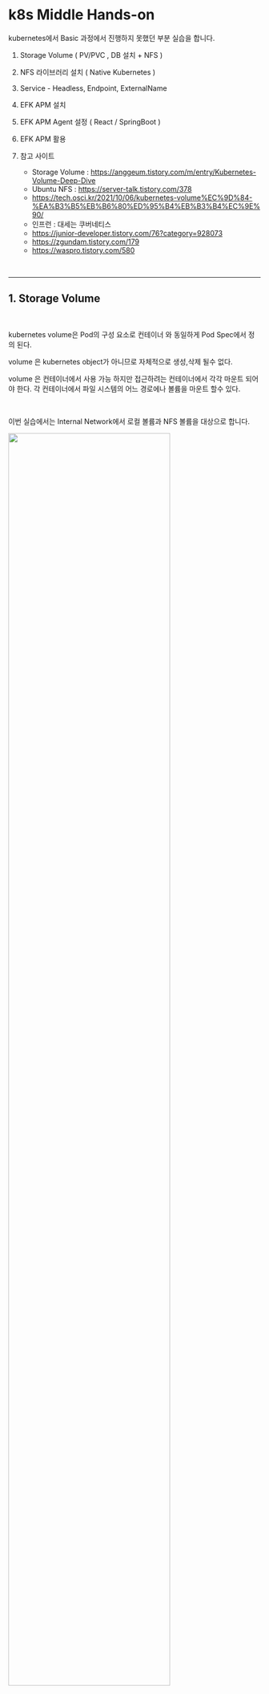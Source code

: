 # k8s Middle Hands-on
 
kubernetes에서 Basic 과정에서 진행하지 못했던 부분 실습을 합니다.

1. Storage Volume  ( PV/PVC , DB 설치 + NFS )

2. NFS 라이브러리 설치 ( Native Kubernetes )

3. Service - Headless, Endpoint, ExternalName

4. EFK APM 설치

5. EFK APM Agent 설정  ( React / SpringBoot )

6. EFK APM 활용

7. 참고 사이트 
    - Storage Volume : https://anggeum.tistory.com/m/entry/Kubernetes-Volume-Deep-Dive
    - Ubuntu NFS : https://server-talk.tistory.com/378
    - https://tech.osci.kr/2021/10/06/kubernetes-volume%EC%9D%84-%EA%B3%B5%EB%B6%80%ED%95%B4%EB%B3%B4%EC%9E%90/
    - 인프런 : 대세는 쿠버네티스
    - https://junior-developer.tistory.com/76?category=928073
    - https://zgundam.tistory.com/179
    - https://waspro.tistory.com/580


<br/>

***

##  1. Storage Volume 

<br/>

kubernetes volume은  Pod의 구성 요소로  컨테이너 와 동일하게 Pod Spec에서 정의 된다.    

volume 은  kubernetes object가 아니므로 자체적으로 생성,삭제 될수 없다.  

volume 은 컨테이너에서 사용 가능 하지만 접근하려는 컨테이너에서  각각 마운트 되어야 한다. 각 컨테이너에서  파일 시스템의 어느 경로에나  볼륨을 마운트 할수 있다.  

<br/>

이번 실습에서는 Internal Network에서 로컬 볼륨과 NFS 볼륨을 대상으로 합니다.  

<img src="./assets/k8s_volume1.png" style="width: 80%; height: auto;"/>

<br/>

### 1.1 로컬 볼륨

로컬 볼륨의 형태는 2가지가 있고 휘발성으로 인하여 자주 사용하지는 않는다.  
- emptyDir : Pod 내부의 Container들이 공유하는 임시 볼륨입니다.  
             emptyDir은 Pod가 기동되면서 생성되고 종료되면서 삭제됩니다.


- hostPath : Node ( VM인 경우 VM 서버 ) 에 있는 파일 시스템을  Pod의 디렉토리로   마운트 하는데 사용한다. pod가 다른 Node에 실행되면 사용 불가.  



<br/>

#### 1.1.1 emptyDir 

<br/>

대부분 POD는 1개의 컨테이너가 존재 하지만 여러개의 컨테이너가 있을 수도 있다.  


<img src="./assets/k8s_volume2.png" style="width: 60%; height: auto;"/>  

<br/>

아래 yaml 화일을 내용을 복사하여 emptyDir.yaml 화일을 생성 합니다.

<br/>

```bash
vi emptyDir.yaml
```  

emp-storage-pod 이라는 이름의 POD는 2개의 컨테이너로 구성이 되며
하나는 ubuntu-container, 또 하나는 nginx-container 입니다.  

같은 POD 안의 2개의 container 간에 logs 라는 폴더를 사용하여 데이터를 공유 할 수 있습니다.  

```bash
apiVersion: v1
kind: Pod
metadata:
  name: emp-storage-pod
spec:
  containers:
    - image: ubuntu:18.04
      name: ubuntu-container
      command: ["tail","-f", "/dev/null"]
      volumeMounts:
        - mountPath: /logs
          name: emptydir-volume
    - image: nginx:latest
      name: nginx-container
      volumeMounts:
        - mountPath: /logs
          name: emptydir-volume
  volumes:
    - name: emptydir-volume
      emptyDir: {}
```  

<br/>

storage-test 라는 namespace를 사용하여 pod를 생성합니다.  
( 실습자는 본인의 namespace에서 실행 )  


```bash
root@newedu-k3s:~# kubectl apply -f emptyDir.yaml -n storage-test
pod/emp-storage-pod created
root@newedu-k3s:~# kubectl get po -n storage-test
NAME              READY   STATUS              RESTARTS   AGE
emp-storage-pod   0/2     ContainerCreating   0          8s
root@newedu-k3s:~# kubectl get po -n storage-test
NAME              READY   STATUS    RESTARTS   AGE
emp-storage-pod   2/2     Running   0          18s
```  

READY를 보면 하나의 pod에 READY 가 2/2로 되어 있는 것을 알 수 있습니다.  

컨테이너 이름을 모르면 아래 명령어를 사용하여 컨테이너 이름을 알수 있습니다.  

<br/>

```bash
root@newedu-k3s:~# kubectl describe po emp-storage-pod -n storage-test
Name:         emp-storage-pod
Namespace:    storage-test
Priority:     0
Node:         newedu-k3s/172.27.0.41
Start Time:   Wed, 10 Aug 2022 08:03:16 +0000
Labels:       <none>
Annotations:  <none>
Status:       Running
IP:           10.42.0.169
IPs:
  IP:  10.42.0.169
Containers:
  ubuntu-container:
    Container ID:  containerd://6cdda9739a56356528252f95e10f4976881361beb3e1f711de983c52ce48d9ff
    Image:         ubuntu:18.04
    Image ID:      docker.io/library/ubuntu@sha256:eb1392bbdde63147bc2b4ff1a4053dcfe6d15e4dfd3cce29e9b9f52a4f88bc74
    Port:          <none>
    Host Port:     <none>
    Command:
      tail
      -f
      /dev/null
    State:          Running
      Started:      Wed, 10 Aug 2022 08:03:22 +0000
    Ready:          True
    Restart Count:  0
    Environment:    <none>
    Mounts:
      /logs from emptydir-volume (rw)
      /var/run/secrets/kubernetes.io/serviceaccount from kube-api-access-zlxq5 (ro)
  nginx-container:
    Container ID:   containerd://5f201c5ef11d04f1eaf8f2bf414cf278abbf6205045ba15821cfbeb6905e6387
    Image:          nginx:latest
    Image ID:       docker.io/library/nginx@sha256:ecc068890de55a75f1a32cc8063e79f90f0b043d70c5fcf28f1713395a4b3d49
    Port:           <none>
    Host Port:      <none>
    State:          Running
      Started:      Wed, 10 Aug 2022 08:03:29 +0000
    Ready:          True
    Restart Count:  0
    Environment:    <none>
    Mounts:
      /logs from emptydir-volume (rw)
      /var/run/secrets/kubernetes.io/serviceaccount from kube-api-access-zlxq5 (ro)
Conditions:
  Type              Status
  Initialized       True
  Ready             True
  ContainersReady   True
  PodScheduled      True
Volumes:
  emptydir-volume:
    Type:       EmptyDir 
    Medium:
    SizeLimit:  <unset>
  kube-api-access-zlxq5:
    Type:                    Projected (a volume that contains injected data from multiple sources)
    TokenExpirationSeconds:  3607
    ConfigMapName:           kube-root-ca.crt
    ConfigMapOptional:       <nil>
    DownwardAPI:             true
QoS Class:                   BestEffort
Node-Selectors:              <none>
Tolerations:                 node.kubernetes.io/not-ready:NoExecute op=Exists for 300s
                             node.kubernetes.io/unreachable:NoExecute op=Exists for 300s
Events:
  Type    Reason     Age   From               Message
  ----    ------     ----  ----               -------
  Normal  Scheduled  31s   default-scheduler  Successfully assigned storage-test/emp-storage-pod to newedu-k3s
  Normal  Pulling    31s   kubelet            Pulling image "ubuntu:18.04"
  Normal  Pulled     26s   kubelet            Successfully pulled image "ubuntu:18.04" in 5.706066951s
  Normal  Created    26s   kubelet            Created container ubuntu-container
  Normal  Started    26s   kubelet            Started container ubuntu-container
  Normal  Pulling    26s   kubelet            Pulling image "nginx:latest"
  Normal  Pulled     19s   kubelet            Successfully pulled image "nginx:latest" in 6.674048852s
  Normal  Created    19s   kubelet            Created container nginx-container
  Normal  Started    19s   kubelet            Started container nginx-container
``` 

<br/>

이제 ubuntu-container 에 shell 로 접속하여 logs 폴더에 화일을 하나 생성합니다.  

```bash
root@newedu-k3s:~# kubectl exec -it emp-storage-pod -c ubuntu-container sh -n storage-test
kubectl exec [POD] [COMMAND] is DEPRECATED and will be removed in a future version. Use kubectl exec [POD] -- [COMMAND] instead.
# ls
bin  boot  dev	etc  home  lib	lib64  logs  media  mnt  opt  proc  root  run  sbin  srv  sys  tmp  usr  var
# cd /logs
# ls
# echo "emptyDir test" >> edu.txt
# cat edu.txt
emptyDir test
# exit
```  

<br/>

ngix-container 에 shell 로 접속하여 logs 폴더에 생성된 edu.txt 라는 화일을 확인합니다.   

```bash
root@newedu-k3s:~# kubectl exec -it emp-storage-pod -c nginx-container sh -n storage-test
kubectl exec [POD] [COMMAND] is DEPRECATED and will be removed in a future version. Use kubectl exec [POD] -- [COMMAND] instead.
# cd /logs
# ls
edu.txt
# cat edu.txt
emptyDir test
# exit
```  


<br/>

#### 1.1.2 hostPath 

<br/>

hostPath는 로컬 디스크의 경로를 Pod 에 Mount 해서 사용하는 Volume 방식입니다.  

Docker 에서 -v 옵션으로 Volume 을 연결하는 것과 동일하다고 생각하면 됩니다.   

<img src="./assets/k8s_volume3.png" style="width: 60%; height: auto;"/>   

<br/>


hostPath는 방식은 호스트 OS의 Docker(/var/lib/docker)에 접근해야 하거나 호스트 OS에서 개발한 환경을 Container 내부에 적용해야 하거나, 또는 반대로 컨테이너 환경에서 추가된 파일을 호스트 OS에서 사용해야 할 경우 유용하게 사용할 수 있습니다.  

hostPath는 방식의 경우 호스트 OS의 장애가 발생했을 경우 Pod를 실행할 수 없으며, 호스트 OS의 디스크에 대한 데이터 손실 또는 가용성 등에 대해 고려해야 합니다.  


아래 yaml 화일을 내용을 복사하여 hostpath.yaml 화일을 생성 합니다.

<br/>

```bash
vi hostpath.yaml
``` 

<br/>


```bash
apiVersion: v1
kind: Pod
metadata:
  name: hostpath-storage-pod
spec:
  containers:
    - image: nginx:latest
      name: nginx-container
      volumeMounts:
        - mountPath: /hostdir
          name: hostdir-volume
  volumes:
  - name: hostdir-volume
    hostPath:
      path: /root
      type: Directory
```  


<br/>

storage-test 라는 namespace를 사용하여 pod를 생성합니다.  
( 실습자는 본인의 namespace에서 실행 )   

```bash
root@newedu-k3s:~# kubectl apply -f hostpath.yaml -n storage-test
pod/hostpath-storage-pod created
root@newedu-k3s:~# kubectl get po -n storage-test
NAME                   READY   STATUS    RESTARTS   AGE
emp-storage-pod        2/2     Running   0          18m
hostpath-storage-pod   1/1     Running   0          13s
```  

생성된 hostpath-storage-pod 에 shell 로 접근합니다.  

```bash
root@newedu-k3s:~# kubectl exec -it hostpath-storage-pod sh -n storage-test
kubectl exec [POD] [COMMAND] is DEPRECATED and will be removed in a future version. Use kubectl exec [POD] -- [COMMAND] instead.
# ls
bin   dev		   docker-entrypoint.sh  home	  lib	 media	opt   root  sbin  sys  usr
boot  docker-entrypoint.d  etc			 hostdir  lib64  mnt	proc  run   srv   tmp  var
```  

<br/>

hostdir로 이동을 하고 화일을 조회 해보면 현재 서버의 화일들이 있는 것을 확인 할 수 있다.    

```bash
# cd /hostdir
# ls
argo-cd.yaml	       emptyDir.yaml  nfs-pv-test.yaml	nfs-pvc.yaml   nginx.yaml  pvc.yaml
cloud-init-setting.sh  hostpath.yaml  nfs-pv.yaml	nfs-test.yaml  pv.yaml
```    

즉 호스트 OS의 /root 디렉토리가 Pod 내부에서 /hostdir 디렉토리 위치에 마운트 된것을 확인할 수 있습니다.  

hostPath 경우 ReadWriteOnce로만 적용이 가능하므로 Container 또는 서비스 별로 특정 디렉토리를 지정하여 로그에이전트가 수집하는 로그를 모으는 역할로 사용할 수 있습니다.  

<br/>

`NFS도 서버에서 Mount 한 후 hostPath로 설정 해서 사용 가능 하다. ` 


<br/>

hostPath Volume을 데이터 저장소로 채택하기에는 적합하지 않다.  

특정 노드의 FileSystem에 저장되므로 파드가 다른 노드로 Scheduling이 되면 더 이상 이전 데이터를 볼 수 없다.  

Pod가 어떤 노드에 Scheduling 되느냐에 따라 민감하기 때문에 일반적인 Pod에 사용하는 것은 좋은 생각이 아니다. 특수한 경우를 제외한다면 hostPath를 사용하는 것은 보안 및 활용성 측면에서 그다지 바람직하지 않다.  

<br/>

<img src="./assets/k8s_volume4.png" style="width: 60%; height: auto;"/>   

<br/>

### 1.2 네트웍 볼륨

Network Volume은 Persistent Volume(PV) 이외에 Persistent Volume Claim(이하 PVC)이 존재합니다.  


<br/>

#### 1.2.1 Persistent Volume

<br/>

Persistent Volume(이하 PV) 는 Kubernetes 에서 관리되는 저장소로 Pod 과는 다른 수명 주기로 관리됩니다.  

Pod 이 재실행 되더라도, PV의 데이터는 정책에 따라 유지/삭제가 됩니다.  

PV 생성은 Cluster 권한이 필요하면 일반 사용자는 생성이 불가능 하다.  

HostPath도 PV로 할당 가능 하지만 결국 Local 이기 때문에 큰 의미는 없다.  
    
<br/>

#### 1.2.2 Persistent Volume Claim

<br/>

Persistent Volume Claim(이하 PVC) 는 PV를 추상화하여 개발자가 손쉽게 PV를 사용 가능하게 만들어주는 기능입니다.  

개발자는 사용에 필요한 Volume의 크기, Volume의 정책을 선택하고 요청만 하면 됩니다.   

운영자는 개발자의 요청에 맞게 PV 를 생성하게 되고, PVC는 해당 PV를 가져가게 됩니다.  

PV 와 PVC는 1:1 관계이다.  

<br/>

#### 1.2.3 PV, PVC의 LifeCycle

<br/>

PV, PVC의 LifeCycle은 총 4가지 형태를 갖고 변화하게 됩니다.  


- Available : PV 생성
- Bound : PVC에 의해 바인딩 되었을 경우
- Released : PVC가 삭제되었을 경우
- Fail : PV에 문제가 발생하였을 경우  

LifeCycle은 Available → Bound → Released → Bound ... 순으로 반복되며, Released 즉 PVC가 삭제되었을 경우 실제 스토리지에 있는 파일을 어떻게 관리할 것인지에 대한 Reclaiming(재활용) 정책을 결정할 수 있습니다. 


PV, PVC의 Reclaiming 정책으로는 다음 세가지를 적용할 수 있습니다.  
- Retain : 삭제하지 않고 PV의 내용 유지
- Recycle : 재 사용이 가능하며, 재 사용시에는 데이타의 내용을 자동으로 rm -rf 로 삭제한 후 재사용
- Delete : 볼륨의 사용이 끝나면, 볼륨 삭제 (AWS EBS, GCE PD,Azure Disk 등)



<br/>

#### 1.2.5 Static Provisioning

<br/>


PV를 생성하고 PVC를 생성하는 방식을 Static Provisioning 이라 합니다. 

<br>

이번 실습은 NFS 서버를 PV로 사용하는 방식입니다.    

NFS 서버가 없는 경우 아래 deployment와 service yaml화일을 사용하여 임시로 컨테이너 NFS 서버를 구성 할 수 있다.    

<br/>

이미 NFS 서버가 있으면 skip.

<br/>


deployment 생성    

nfs-server-deployment.yaml  
```bash
apiVersion: apps/v1
kind: Deployment
metadata:
  name: nfs-server
spec:
  selector:
    matchLabels:
      role: nfs-server
  template:
    metadata:
      labels:
        role: nfs-server
    spec:
      containers:
      - name: nfs-server
        image: gcr.io/google_containers/volume-nfs:0.8
        ports:
          - name: nfs
            containerPort: 2049
          - name: mountd
            containerPort: 20048
          - name: rpcbind
            containerPort: 111
        securityContext:
          privileged: true
```  

<br/>


service 생성  

nfs-server-service.yaml  
```bash
apiVersion: v1
kind: Service
metadata:
  name: nfs-service
spec:
  ports:
  - name: nfs
    port: 2049
  - name: mountd
    port: 20048
  - name: rpcbind
    port: 111
  selector:
    role: nfs-server
```  

<br/>

kt cloud 에서 FlyingCube를 생성 하면 NAS가 할당이 되고 nfs 서버가 활성화 되어 NAS에 연결 할 수 있다.  

nfs에 연결하기 위한 pod 를 아래 yaml 을 이용하여 생성한다.   
- nfs 연동하기 전에 nfs 에 mount 하여 폴더를 생성 해야 한다. ( database 폴더 생성. chapter9.md 참고 )  

<br/>
vi 에디터로 생성한다.    

```bash
root@newedu:~# vi busybox-nfs-test.yaml
```  

아래 내용을 복사하여 붙여 넣기 하고 저장하고 나온다.    
- busybox 도커 이미지는 경량의 이미지로 간단한 테스트를 할때 많이 사용  
- busybox pod는 실행 후 바로 종료 되기 때문에 sleep 을 설정 ( 예제는 365일 동안 기동 )  
  - `command: ["/bin/sleep", "365d"]`
- subPath는 mountPath 의 바로 아래 폴더를 지정 할 수 있음.  

<br/>

busybox-nfs-test.yaml
```bash
apiVersion: apps/v1
kind: Deployment
metadata:
  name: busybox-nfs-test
spec:
  replicas: 1
  selector:
    matchLabels:
      app: busybox-nfs-test
  template:
    metadata:
      labels:
        app: busybox-nfs-test
    spec:
      containers:
      - name: busybox
        image: busybox:1.28
        command: ["/bin/sleep", "365d"]
        imagePullPolicy: IfNotPresent
        volumeMounts:
          - name: storage-volume
            mountPath: /data
            #subPath: edu1
      volumes:
        - name: storage-volume
          nfs:
            path: /share_8c0fade2_649f_4ca5_aeaa_8fd57904f8d5/database
            server: 172.25.1.162  
```  

<br/>

apply 명령어를 사용하여 pod를 생성합니다.  

```bash
root@newedu:~# kubectl apply -f busybox-nfs-test.yaml
deployment.apps/busybox-nfs-test created
root@newedu:~# kubectl get po
NAME                                READY   STATUS        RESTARTS   AGE
busybox-nfs-test-54754db755-jnxlh   1/1     Running       0          4s
```  

<br/>

shell을 사용하여 pod 안으로 들어 가서  data 폴더 에 마운트 된 NFS 폴더를 확인 합니다.    

```bash
root@newedu:~# kubectl exec -it busybox-nfs-test-54754db755-jnxlh sh
kubectl exec [POD] [COMMAND] is DEPRECATED and will be removed in a future version. Use kubectl exec [POD] -- [COMMAND] instead.
/ # ls
bin   data  dev   etc   home  proc  root  run   sys   tmp   usr   var
/ # cd data
/data # ls
edu1
edu1-data-my-release-mariadb-0-pvc-1e585a5a-d211-4b1a-ba17-6e0f07dfa99c
edu2
/data #
```  

<br/>

이제 bitnami 의 helm chart를 이용하여 mariadb 를 설치 해보도록 합니다.  

mariadb는 NFS 통해 데이터를 저장합니다.   


먼저 nfs를 pv로 등록 ( Cluster 권한 : 인프라  ) 하고 
각 namespace별로 pvc를 생성 ( namespace 권한 : 개발팀 ) 합니다.  

pv 화일 : 교육생들은 불필요 ( 사전 생성 되었음 )      

db_pv.yaml  
```bash  
apiVersion: v1
kind: PersistentVolume
metadata:
  labels:
    storage: mariadb-pv1
  name: mariadb-pv1
spec:
  accessModes:
  - ReadWriteMany
  capacity:
    storage: 4Gi
  nfs:
    path: /share_8c0fade2_649f_4ca5_aeaa_8fd57904f8d5/database
    server: 172.25.1.162
  persistentVolumeReclaimPolicy: Retain
```  
<br/>

pvc 화일은 아래 내용을 복사하여 vi 에디터로 db_pvc.yaml 화일을 생성합니다.    
volumeName을 본인의 pv로 변경 한다.  
   
db_pvc.yaml  
```bash  
apiVersion: v1
kind: PersistentVolumeClaim
metadata:
  labels:
    app: mariadb-pvc
  name: mariadb-pvc
spec:
  storageClassName: "" 
  accessModes:
  - ReadWriteMany
  resources:
    requests:
      storage: 4Gi
  volumeName: mariadb-pv1
```

<br/>

이제 pv를 생성합니다 ( 교육생들은 불필요. 사전 생성 되었음 )  

```bash
root@newedu:~# kubectl apply -f db_pv.yaml
persistentvolume/mariadb-pv created
root@newedu:~# kubectl get pv
NAME                     CAPACITY   ACCESS MODES   RECLAIM POLICY   STATUS      CLAIM                                                     STORAGECLASS   REASON   AGE
image-registry-pv        100Gi      RWX            Retain           Bound       openshift-image-registry/image-registry-storage                                   70d
jenkins-restore-pv       100Gi      RWX            Retain           Bound       devops/jenkins-restore-pvc                                                        26d
mariadb-pv               600Gi      RWX            Retain           Available                                                                                     10s
prometheus-k8s-db00-pv   100Gi      RWO            Retain           Bound       openshift-monitoring/prometheus-k8s-db-prometheus-k8s-0                           70d
prometheus-k8s-db01-pv   100Gi      RWO            Retain           Bound       openshift-monitoring/prometheus-k8s-db-prometheus-k8s-1                           70d
```  

정상적으로 mariadb-pv 라는 이름으로 pv가 생성 되었습니다. 

<br/>

이제 일반 유저로 로그인을 하고 pvc 를 생성합니다.  

```bash  
root@newedu:~# oc login https://api.211-34-231-81.nip.io:6443 -u edu1-admin -p New1234! --insecure-skip-tls-verify
Login successful.

You have one project on this server: "edu1"

Using project "edu1".
root@newedu:~# kubectl apply -f db_pvc.yaml
persistentvolumeclaim/mariadb-pvc created
root@newedu:~# kubectl get pvc
NAME          STATUS    VOLUME       CAPACITY   ACCESS MODES   STORAGECLASS   AGE
mariadb-pvc   Pending   mariadb-pv   0                                        5s
root@newedu:~# kubectl get pvc
NAME          STATUS   VOLUME       CAPACITY   ACCESS MODES   STORAGECLASS   AGE
mariadb-pvc   Bound    mariadb-pv   600Gi      RWX                           6s
```  

pvc 가  정상적으로 pv에 연결되면 STATUS가 Bound 로 표시됩니다.  

<br/>


```bash
root@newedu:~# helm repo update
Hang tight while we grab the latest from your chart repositories...
...Successfully got an update from the "bitnami" chart repository
Update Complete. ⎈Happy Helming!⎈
root@newedu:~# helm repo list
NAME   	URL
bitnami	https://charts.bitnami.com/bitnami
root@newedu:~# helm search repo mariadb
NAME                  	CHART VERSION	APP VERSION	DESCRIPTION
bitnami/mariadb       	11.2.1       	10.6.9     	MariaDB is an open source, community-developed ...
bitnami/mariadb-galera	7.4.1        	10.6.9     	MariaDB Galera is a multi-primary database clus...
bitnami/phpmyadmin    	10.3.1       	5.2.0      	phpMyAdmin is a free software tool written in P...
root@newedu:~# helm list
NAME	NAMESPACE	REVISION	UPDATED	STATUS	CHART	APP VERSION
root@newedu:~# helm install my-release bitnami/mariadb
NAME: my-release
LAST DEPLOYED: Mon Aug 29 16:00:23 2022
NAMESPACE: edu1
STATUS: deployed
REVISION: 1
TEST SUITE: None
NOTES:
CHART NAME: mariadb
CHART VERSION: 11.2.1
APP VERSION: 10.6.9

** Please be patient while the chart is being deployed **

Tip:

  Watch the deployment status using the command: kubectl get pods -w --namespace edu1 -l app.kubernetes.io/instance=my-release

Services:

  echo Primary: my-release-mariadb.edu1.svc.cluster.local:3306

Administrator credentials:

  Username: root
  Password : $(kubectl get secret --namespace edu1 my-release-mariadb -o jsonpath="{.data.mariadb-root-password}" | base64 -d)

To connect to your database:

  1. Run a pod that you can use as a client:

      kubectl run my-release-mariadb-client --rm --tty -i --restart='Never' --image  docker.io/bitnami/mariadb:10.6.9-debian-11-r0 --namespace edu1 --command -- bash

  2. To connect to primary service (read/write):

      mysql -h my-release-mariadb.edu1.svc.cluster.local -uroot -p my_database

To upgrade this helm chart:

  1. Obtain the password as described on the 'Administrator credentials' section and set the 'auth.rootPassword' parameter as shown below:

      ROOT_PASSWORD=$(kubectl get secret --namespace edu1 my-release-mariadb -o jsonpath="{.data.mariadb-root-password}" | base64 -d)
      helm upgrade --namespace edu1 my-release bitnami/mariadb --set auth.rootPassword=$ROOT_PASSWORD
```  

<br/>

위와 같이 설치를 하면 pod가 하나도 생성이 되지 않고 에러가 발생합니다.  

pod가 생성되지 않은 상태에서 에러를 보는 명령어는 `kubectl get events` 입니다.  

helm 으로 생성된 my-release 차트를 삭제합니다.  

```bash
root@newedu:~# helm delete my-release
release "my-release" uninstalled
root@newedu:~# helm list
NAME	NAMESPACE	REVISION	UPDATED	STATUS	CHART	APP VERSION
```  

<br/>

helm chart에서는 values.yaml 화일이 있는데 사용자가 custom 할수 있는
yaml 화일 입니다.  

우리는 기본값으로 설치하지 않고 우리 환경에 맞게 수정하여 설치한다.

https://github.com/bitnami/charts/blob/master/bitnami/mariadb/values.yaml 사이트에서 values.yaml 를 다운 받고 수정한다.  

<br/>

설치 조건
- 서버 구성 : Primary 만 구성. secondary는 replica 0로 변경
- hostport : 사용 안함 ( 외부에서 접속을 위한 port )
- 아이디/패스워드 : edu / edu1234
- root 비밀번호 : 아이디와 동일
- DB 이름 : edu
- subPath: 본인 namespace/my-mariadb
- 도커 레지스트리 : docker hub ( private docker registry 이면 별도 설정 )
- podSecurityContext.fsGroup :  OKD의 경우 1000660000 로 수정 ( k3s는 불필요 )
- db사이즈는 4Gi 이상  

<br/>

```bash
root@newedu:~# helm show values bitnami/mariadb > values.yaml
```  

vi 데이터에서 생성된 values.yaml을 연다.  

```bash
root@newedu:~# vi values.yaml
```  

라인을 보기 위해 ESC 를 누른 후 `:set nu` 를 입력하면 왼쪽에 라인이 보인다.  

아래 라인을 찾아 값을 변경한다.  

<br/>

```bash
 107   rootPassword: edu1234
 111   database: edu
 115   username: edu
 118   password: edu1234
...
 301   podSecurityContext:
 302     enabled: true
 303     fsGroup: 1000660000 #1001
...

 424   persistence:
 431     existingClaim: "mariadb-pvc"
 434     subPath: "edu1/my-mariadb"
 452     size: 4Gi
 ...

 543 secondary:
 546   name: secondary
 549   replicaCount: 0

```  

<br/>

위의 화일을 수정하기 힘든 경우 아래 링크에서 다운 받습니다.  
- https://github.com/shclub/edu14/blob/master/values.yaml  

본인의 namespace 이름만 변경 하면 됩니다. 지금은 subPath edu1 로 설정 되어 있음.  

<br/>

화일 수정방법은 시간이 걸리기  때문에 아래 명령어를 사용하여 설치합니다.  

```bash
root@newedu:~# helm install my-release bitnami/mariadb -f values.yaml  \
--set auth.rootPassword=edu1234 \
--set auth.database=edu \
--set auth.username=edu  \
--set auth.password=edu1234 \
--set primary.podSecurityContext.fsGroup=1000660000 \
--set primary.containerSecurityContext.runAsUser=1000660000 \
--set primary.persistence.existingClaim=mariadb-pvc \
--set primary.persistence.subPath=edu1/my-mariadb  \
--set primary.persistence.size=4Gi  \
--set secondary.replicaCount=0
```  

<br/>

정상적으로 동작 하는지 확인한다.  


```bash
root@newedu:~# kubectl get po
NAME                                READY   STATUS    RESTARTS   AGE
busybox-nfs-test-54754db755-jnxlh   1/1     Running   0          79m
my-release-mariadb-0                0/1     Running   0          31s
```  

해당 POD의 로그를 확인한다.  

```bash
root@newedu:~# kubectl logs my-release-mariadb-0
mariadb 06:39:37.09
mariadb 06:39:37.09 Welcome to the Bitnami mariadb container
mariadb 06:39:37.09 Subscribe to project updates by watching https://github.com/bitnami/containers
mariadb 06:39:37.09 Submit issues and feature requests at https://github.com/bitnami/containers/issues
mariadb 06:39:37.09
mariadb 06:39:37.09 INFO  ==> ** Starting MariaDB setup **
mariadb 06:39:37.11 INFO  ==> Validating settings in MYSQL_*/MARIADB_* env vars
mariadb 06:39:37.11 INFO  ==> Initializing mariadb database
mariadb 06:39:37.12 WARN  ==> The mariadb configuration file '/opt/bitnami/mariadb/conf/my.cnf' is not writable. Configurations based on environment variables will not be applied for this file.
mariadb 06:39:37.13 INFO  ==> Installing database
mariadb 06:39:47.10 INFO  ==> Starting mariadb in background
2022-09-01  6:39:47 0 [Note] InnoDB: Compressed tables use zlib 1.2.11
2022-09-01  6:39:47 0 [Note] InnoDB: Number of pools: 1
2022-09-01  6:39:47 0 [Note] InnoDB: Using crc32 + pclmulqdq instructions
2022-09-01  6:39:47 0 [Note] mysqld: O_TMPFILE is not supported on /opt/bitnami/mariadb/tmp (disabling future attempts)
2022-09-01  6:39:47 0 [Note] InnoDB: Using Linux native AIO
2022-09-01  6:39:47 0 [Note] InnoDB: Initializing buffer pool, total size = 134217728, chunk size = 134217728
2022-09-01  6:39:47 0 [Note] InnoDB: Completed initialization of buffer pool
2022-09-01  6:39:47 0 [Note] InnoDB: 128 rollback segments are active.
2022-09-01  6:39:47 0 [Note] InnoDB: Creating shared tablespace for temporary tables
2022-09-01  6:39:47 0 [Note] InnoDB: Setting file './ibtmp1' size to 12 MB. Physically writing the file full; Please wait ...
2022-09-01  6:39:50 0 [Note] InnoDB: File './ibtmp1' size is now 12 MB.
2022-09-01  6:39:50 0 [Note] InnoDB: 10.6.9 started; log sequence number 42147; transaction id 14
2022-09-01  6:39:50 0 [Note] Plugin 'FEEDBACK' is disabled.
2022-09-01  6:39:50 0 [Note] InnoDB: Loading buffer pool(s) from /bitnami/mariadb/data/ib_buffer_pool
2022-09-01  6:39:50 0 [Note] Server socket created on IP: '127.0.0.1'.
2022-09-01  6:39:50 0 [Warning] 'user' entry 'root@my-release-mariadb-0' ignored in --skip-name-resolve mode.
2022-09-01  6:39:50 0 [Warning] 'user' entry '@my-release-mariadb-0' ignored in --skip-name-resolve mode.
2022-09-01  6:39:50 0 [Warning] 'proxies_priv' entry '@% root@my-release-mariadb-0' ignored in --skip-name-resolve mode.
2022-09-01  6:39:50 0 [Note] InnoDB: Buffer pool(s) load completed at 220901  6:39:50
2022-09-01  6:39:50 0 [Note] /opt/bitnami/mariadb/sbin/mysqld: ready for connections.
Version: '10.6.9-MariaDB'  socket: '/opt/bitnami/mariadb/tmp/mysql.sock'  port: 3306  Source distribution
mariadb 06:39:51.12 INFO  ==> Configuring authentication
2022-09-01  6:39:51 5 [Warning] 'proxies_priv' entry '@% root@my-release-mariadb-0' ignored in --skip-name-resolve mode.
mariadb 06:39:51.23 INFO  ==> Running mysql_upgrade
2022-09-01  6:40:00 23 [Warning] 'proxies_priv' entry '@% root@my-release-mariadb-0' ignored in --skip-name-resolve mode.
find: '/docker-entrypoint-startdb.d/': No such file or directory
mariadb 06:40:00.43 INFO  ==> Stopping mariadb
2022-09-01  6:40:00 0 [Note] /opt/bitnami/mariadb/sbin/mysqld (initiated by: unknown): Normal shutdown
2022-09-01  6:40:00 0 [Note] InnoDB: FTS optimize thread exiting.
2022-09-01  6:40:00 0 [Note] InnoDB: Starting shutdown...
2022-09-01  6:40:00 0 [Note] InnoDB: Dumping buffer pool(s) to /bitnami/mariadb/data/ib_buffer_pool
2022-09-01  6:40:00 0 [Note] InnoDB: Buffer pool(s) dump completed at 220901  6:40:00
2022-09-01  6:40:00 0 [Note] InnoDB: Removed temporary tablespace data file: "./ibtmp1"
2022-09-01  6:40:00 0 [Note] InnoDB: Shutdown completed; log sequence number 42159; transaction id 18
2022-09-01  6:40:00 0 [Note] /opt/bitnami/mariadb/sbin/mysqld: Shutdown complete


mariadb 06:40:01.45 INFO  ==> ** MariaDB setup finished! **
mariadb 06:40:01.47 INFO  ==> ** Starting MariaDB **
2022-09-01  6:40:01 0 [Note] /opt/bitnami/mariadb/sbin/mysqld (server 10.6.9-MariaDB) starting as process 1 ...
2022-09-01  6:40:01 0 [Note] InnoDB: Compressed tables use zlib 1.2.11
2022-09-01  6:40:01 0 [Note] InnoDB: Number of pools: 1
2022-09-01  6:40:01 0 [Note] InnoDB: Using crc32 + pclmulqdq instructions
2022-09-01  6:40:01 0 [Note] mysqld: O_TMPFILE is not supported on /opt/bitnami/mariadb/tmp (disabling future attempts)
2022-09-01  6:40:01 0 [Note] InnoDB: Using Linux native AIO
2022-09-01  6:40:01 0 [Note] InnoDB: Initializing buffer pool, total size = 134217728, chunk size = 134217728
2022-09-01  6:40:01 0 [Note] InnoDB: Completed initialization of buffer pool
2022-09-01  6:40:01 0 [Note] InnoDB: 128 rollback segments are active.
2022-09-01  6:40:01 0 [Note] InnoDB: Creating shared tablespace for temporary tables
2022-09-01  6:40:01 0 [Note] InnoDB: Setting file './ibtmp1' size to 12 MB. Physically writing the file full; Please wait ...
2022-09-01  6:40:04 0 [Note] InnoDB: File './ibtmp1' size is now 12 MB.
2022-09-01  6:40:04 0 [Note] InnoDB: 10.6.9 started; log sequence number 42159; transaction id 14
2022-09-01  6:40:04 0 [Note] Plugin 'FEEDBACK' is disabled.
2022-09-01  6:40:04 0 [Note] InnoDB: Loading buffer pool(s) from /bitnami/mariadb/data/ib_buffer_pool
2022-09-01  6:40:04 0 [Note] Server socket created on IP: '0.0.0.0'.
2022-09-01  6:40:04 0 [Note] Server socket created on IP: '::'.
2022-09-01  6:40:04 0 [Note] InnoDB: Buffer pool(s) load completed at 220901  6:40:04
2022-09-01  6:40:04 0 [Warning] 'proxies_priv' entry '@% root@my-release-mariadb-0' ignored in --skip-name-resolve mode.
2022-09-01  6:40:04 0 [Note] /opt/bitnami/mariadb/sbin/mysqld: ready for connections.
Version: '10.6.9-MariaDB'  socket: '/opt/bitnami/mariadb/tmp/mysql.sock'  port: 3306  Source distribution
```  

<br/>

에러가 없으면 DB 기동이 완료 된 것으로 볼수 있고  
해당 pod에 들어가서 DB 에 접속해 본다.  (비밀번호 edu1234 )  

```bash
root@newedu:~# kubectl exec -it my-release-mariadb-0 sh
kubectl exec [POD] [COMMAND] is DEPRECATED and will be removed in a future version. Use kubectl exec [POD] -- [COMMAND] instead.
$ mysql -u edu1 -p
Enter password:
Welcome to the MariaDB monitor.  Commands end with ; or \g.
Your MariaDB connection id is 34
Server version: 10.6.9-MariaDB Source distribution

Copyright (c) 2000, 2018, Oracle, MariaDB Corporation Ab and others.

Type 'help;' or '\h' for help. Type '\c' to clear the current input statement.

MariaDB [(none)]> show databases;
+--------------------+
| Database           |
+--------------------+
| edu               |
| information_schema |
| test               |
+--------------------+
3 rows in set (0.002 sec)
```  

<br/>

mariadb에서 exit 하고 pod 안에서  아래 폴더를 조회해 본다.  
data 폴더에 보면 db 관련 화일이 생성 되어 있다.  

```bash
MariaDB [(none)]> exit
Bye
$ ls /bitnami/mariadb/data
aria_log.00000001  ddl_recovery.log  ib_buffer_pool  ibdata1  multi-master.info  mysql_upgrade_info  sys
aria_log_control   edu1		     ib_logfile0     ibtmp1   mysql		 performance_schema  test
```  

<br/>

nfs 서버에 들어가면 아래와 같이 폴더가 생성 된것을 확인 할 수 있다. ( 워커노드에서 조회 ).  

교육생들은 위에서 생성한 busybox-nfs-test pod에 들어가서 확인 할 수 있다.  

DB를 재기동 하더라도 데이터는 남아 있다.  

```bash
[root@edu data]# ls /mnt/database/edu1/my-mariadb/data
aria_log.00000001  ddl_recovery.log  ib_buffer_pool  ibdata1  multi-master.info  mysql_upgrade_info  sys
aria_log_control   edu1              ib_logfile0     ibtmp1   mysql              performance_schema  test
```  

<br/>

#### 1.2.6 Dynamic Provisioning 

<br/>

Static Provisioning 의 문제는 인프라에서 pv를 수동으로 생성을 해야 하고 업무팀에서 그에 맡게 pvc를 생성을 하는 번거로움이 있다.  

Dynamic Provisioning 은  프로비저너를 사용하여 자동으로  pvc/pv를 생성 할 수 있다.   

이번 예제는 NFS 서버를 위한 프로지저너를 사용하여 Dynamic Provisioning을 실습 한다.  

쿠버네티스에는 내장 NFS 프로비저너가 없다. NFS를 위한 스토리지클래스를 생성하려면 외부 프로비저너를 사용해야 한다. 쿠버네티스 1.19 이상에서 지원 한다.   

<br/>

NFS subdir external provisioner  

NFS 서버를 사용하여 PVC를 통해 Kubernetes PV의 동적 프로비저닝을 지원하는 자동 프로비저닝 도구입니다.  

- PVC(Persistent Volume Claim)에 대한 쿠버네티스 PV(Persistent Volume)를동적으로 프로비저닝하기 위하여 사전에 구성된 NFS server를 사용하는 automatic provisioner이다.  

- PV는 네이밍 규칙에 맞게 프로비저닝된다.  

<br/>

참고 
- https://1week.tistory.com/114 ( Native K8S deployment )
- https://kubepia.github.io/cloudpak/cp4app/install/ocp04.html ( OKD helm)

<br/>

우리는 helm (3.x) 을 사용하여 배포하도록 한다.  
기존 helm chart를 수정하기 위하여
https://github.com/kubernetes-sigs/nfs-subdir-external-provisioner/blob/master/charts/nfs-subdir-external-provisioner  링크에서 values.yaml 화일의 내용을 복사한다.  


복사한 내용을 vi dynamic_values.yaml 이라는 화일을 생성하여 붙여 넣기 한다.  

```bash
root@newedu:~# vi dynamic_values.yaml
```  

<br/>

dynamic_values.yaml 에서 변경 내용    
- nfs server: 172.25.1.162
- nfs path : /share_8c0fade2_649f_4ca5_aeaa_8fd57904f8d5/database
- reclaimPolicy: Retain
- archiveOnDelete: false ( 삭제시 아키이브 폴더를 만들지 않는다.)
- podSecurityPolicy:  ( OKD 인 경우만 사용 )
  enabled: true
- podSecurityContext:  ( OKD 인 경우 만 사용 )
  fsGroup: 1000660000 
- storageclass 에 reclaimPolicy: Delete를 하면 PVC 삭제시 pv와 nfs에서 생성된 폴더가 같이 삭제 된다.  

<br/>

dynamic_values.yaml
```bash
replicaCount: 1
strategyType: Recreate

image:
  repository: k8s.gcr.io/sig-storage/nfs-subdir-external-provisioner
  tag: v4.0.2
  pullPolicy: IfNotPresent
imagePullSecrets: []

nfs:
  server: 172.25.1.162
  path: /share_8c0fade2_649f_4ca5_aeaa_8fd57904f8d5/database
  mountOptions:
  volumeName: nfs-subdir-external-provisioner-root
  # Reclaim policy for the main nfs volume
  reclaimPolicy: Retain

# For creating the StorageClass automatically:
storageClass:
  create: true

  # Set a provisioner name. If unset, a name will be generated.
  # provisionerName:

  # Set StorageClass as the default StorageClass
  # Ignored if storageClass.create is false
  defaultClass: false

  # Set a StorageClass name
  # Ignored if storageClass.create is false
  name: nfs-client

  # Allow volume to be expanded dynamically
  allowVolumeExpansion: true

  # Method used to reclaim an obsoleted volume
  reclaimPolicy: Delete

  # When set to false your PVs will not be archived by the provisioner upon deletion of the PVC.
  archiveOnDelete: false

  # If it exists and has 'delete' value, delete the directory. If it exists and has 'retain' value, save the directory.
  # Overrides archiveOnDelete.
  # Ignored if value not set.
  onDelete:

  # Specifies a template for creating a directory path via PVC metadata's such as labels, annotations, name or namespace.
  # Ignored if value not set.
  pathPattern:

  # Set access mode - ReadWriteOnce, ReadOnlyMany or ReadWriteMany
  accessModes: ReadWriteOnce

  # Set volume bindinng mode - Immediate or WaitForFirstConsumer
  volumeBindingMode: Immediate

  # Storage class annotations
  annotations: {}

leaderElection:
  # When set to false leader election will be disabled
  enabled: true

## For RBAC support:
rbac:
  # Specifies whether RBAC resources should be created
  create: true

# If true, create & use Pod Security Policy resources
# https://kubernetes.io/docs/concepts/policy/pod-security-policy/
podSecurityPolicy:
  enabled: true

# Deployment pod annotations
podAnnotations: {}

## Set pod priorityClassName
# priorityClassName: ""

podSecurityContext:
  fsGroup: 1000660000 #1001

securityContext: {}

serviceAccount:
  # Specifies whether a ServiceAccount should be created
  create: true

  # Annotations to add to the service account
  annotations: {}

  # The name of the ServiceAccount to use.
  # If not set and create is true, a name is generated using the fullname template
  name:

resources: {}
  # limits:
  #  cpu: 100m
  #  memory: 128Mi
  # requests:
  #  cpu: 100m
  #  memory: 128Mi

nodeSelector: {}

tolerations: []

affinity: {}

# Additional labels for any resource created
labels: {}
```  

<br/>

이제 설치를 합니다. 프로비저너 설치는 Cluster 권한이 필요 합니다.  ( 교육생들은 불필요. 강사가 사전에 진행함 )  

helm repository를 추가합니다.  

```bash
root@newedu:~# helm repo add nfs-subdir-external-provisioner https://kubernetes-sigs.github.io/nfs-subdir-external-provisioner
root@newedu:~# helm repo list
NAME                           	URL
bitnami                        	https://charts.bitnami.com/bitnami
nfs-subdir-external-provisioner	https://kubernetes-sigs.github.io/nfs-subdir-external-provisioner/
```  

helm 을 사용하여 NFS subdir external provisioner 를 설치 합니다.  
수정한 dynamic_values.yaml 를 사용합니다.  

```bash
root@newedu:~# helm install nfs-subdir-external-provisioner -f dynamic_values.yaml  nfs-subdir-external-provisioner/nfs-subdir-external-provisioner -n devops
NAME: nfs-subdir-external-provisioner
LAST DEPLOYED: Tue Aug 30 14:52:58 2022
NAMESPACE: devops
STATUS: deployed
REVISION: 1
TEST SUITE: None
root@newedu:~# helm list
NAME	NAMESPACE	REVISION	UPDATED	STATUS	CHART	APP VERSION
root@newedu:~# helm list -n devops
NAME                           	NAMESPACE	REVISION	UPDATED                                	STATUS  	CHART                                 	APP VERSION
nfs-subdir-external-provisioner	devops   	1       	2022-08-30 14:52:58.711543994 +0900 KST	deployed	nfs-subdir-external-provisioner-4.0.17	4.0.2
```  

<br/>
storage class가 생성 되었는지 확인합니다.

```bash
root@newedu:~# kubectl get storageclass
NAME         PROVISIONER                                     RECLAIMPOLICY   VOLUMEBINDINGMODE   ALLOWVOLUMEEXPANSION   AGE
nfs-client   cluster.local/nfs-subdir-external-provisioner   Delete          Immediate           true                   95s
```    

오픈 쉬프트는 신규 생성된  service account에 hostmount 권한을 주어야 합니다. ( native K8S는 불필요 )    

```bash  
root@newedu:~# kubectl get sa -n devops
NAME                              SECRETS   AGE
builder                           2         35d
default                           2         35d
deployer                          2         35d
nfs-subdir-external-provisioner   2         3m34s
root@newedu:~# oc adm policy add-scc-to-user hostmount-anyuid -z nfs-subdir-external-provisioner -n devops
clusterrole.rbac.authorization.k8s.io/system:openshift:scc:hostmount-anyuid added: "nfs-subdir-external-provisioner"
```  

<br/>
 
이제 mariadb를 다이나믹 프로비저닝을 사용하여 생성 해보도록 하겠습니다.  

상단의 global storageClass에 nfs-client를 추가합니다.    

values.yaml 변경 사항  

```bash
  11 global:
  12   imageRegistry: ""
  17   imagePullSecrets: []
  18   storageClass: "nfs-client"
  ...

 431     #existingClaim: ""
 436     subPath: my-mariadb
```  


<br/>

values.yaml 을 수정을 하면 helm 으로 설치를 합니다.    

<br/>

화일 수정방법은 시간이 걸리기  때문에 아래 명령어를 사용하여 설치합니다.  

<br/>

```bash
root@newedu:~# helm install my-release bitnami/mariadb -f values.yaml  \
--set global.storageClass=nfs-client \
--set auth.rootPassword=edu1234 \
--set auth.database=edu \
--set auth.username=edu  \
--set auth.password=edu1234 \
--set primary.podSecurityContext.fsGroup=1000660000 \
--set primary.containerSecurityContext.runAsUser=1000660000 \
--set primary.persistence.existingClaim="" \
--set primary.persistence.subPath=my-mariadb  \
--set primary.persistence.size=4Gi  \
--set secondary.replicaCount=0
```  
<br/>


pod , pvc , statefulset 이 정상적으로 생성이 되었는지 확인 합니다.  
pv도 생성이 되었고 cluster 권한으로 조회 가능합니다.  


```bash
root@newedu:~# kubectl get po
NAME                              READY   STATUS    RESTARTS   AGE
my-release-mariadb-0              1/1     Running   0          67s
root@newedu:~# kubectl get pvc
NAME                        STATUS   VOLUME                                     CAPACITY   ACCESS MODES   STORAGECLASS   AGE
data-my-release-mariadb-0   Bound    pvc-1e585a5a-d211-4b1a-ba17-6e0f07dfa99c   8Gi        RWO            nfs-client     84s
mariadb-pvc                 Bound    mariadb-pv1                                8Gi        RWX                           4h53m
root@newedu:~# kubectl get storageclass
NAME         PROVISIONER                                     RECLAIMPOLICY   VOLUMEBINDINGMODE   ALLOWVOLUMEEXPANSION   AGE
nfs-client   cluster.local/nfs-subdir-external-provisioner   Retain          Immediate           true                   80m
root@newedu:~# kubectl get statefulset
NAME                 READY   AGE
my-release-mariadb   1/1     2m27s
```  

<br/>

NFS 서버에 접속 ( 워커노드로 접속 ) 하여 폴더가 생성된 것을 확인 할 수 있습니다.  

```bash
[root@edu database]# ls
edu1  edu1-data-my-release-mariadb-0-pvc-1e585a5a-d211-4b1a-ba17-6e0f07dfa99c  edu2
[root@edu database]# ls edu1-data-my-release-mariadb-0-pvc-1e585a5a-d211-4b1a-ba17-6e0f07dfa99c
my-mariadb
```  


***

<br/>

## 2. NFS 라이브러리 설치 ( Native Kubernetes )

<br/>

OKD 의 경우  Fedora CoreOS로 되어 있어 별도 라이브러리 설치 없이 hostmount 권한을 할당 하면  워커노드의 pod에서  nfs 연결 가능 하지만 native k8s의 경우 os에 따라 아래 라이브러리 설치 필요.  

<br/>

### centos 인 경우 아래 라이브러리 설치

<br/>


```bash
yum install nfs-utils
systemctl enable rpcbind --now ; systemctl status rpcbind
```  

<br/>

### ubuntu 인 경우 아래 라이브러리 설치
 
<br/>


```bash
apt-get update
apt-get install -y nfs-common
```
<br/>



***

<br/>

## 4. EFK APM 설치 

<br/>

모니터링을 위해 elastic의 APM 을 설치해 본다.  
설치를 위해서는 elasticsearch , kibana, elastic apm server 3가지를 설치 해야하고
하나의 서버 ( 1 VM ) 에만 설치하는 무료이고 2개 이상 서버에 설치하면 유료.   

<br/>

helm 으로 elastic repository를 추가한다.  


```bash
root@newedu:~# helm repo add elastic https://helm.elastic.co
"elastic" has been added to your repositories
root@newedu:~# helm repo list
NAME                           	URL
bitnami                        	https://charts.bitnami.com/bitnami
nfs-subdir-external-provisioner	https://kubernetes-sigs.github.io/nfs-subdir-external-provisioner/
elastic                        	https://helm.elastic.co
```  

<br/>

elastic helm chart 를 조회해 본다.  

```bash
root@newedu:~# helm search repo elastic
NAME                     	CHART VERSION	APP VERSION	DESCRIPTION
elastic/eck-elasticsearch	0.1.0        	           	A Helm chart to deploy Elasticsearch managed by...
elastic/elasticsearch    	7.17.3       	7.17.3     	Official Elastic helm chart for Elasticsearch
elastic/apm-server       	7.17.3       	7.17.3     	Official Elastic helm chart for Elastic APM Server
elastic/eck-kibana       	0.1.0        	           	A Helm chart to deploy Kibana managed by the EC...
elastic/eck-operator     	2.4.0        	2.4.0      	A Helm chart for deploying the Elastic Cloud on...
elastic/eck-operator-crds	2.4.0        	2.4.0      	A Helm chart for installing the ECK operator Cu...
elastic/eck-stack        	0.1.0        	           	A Parent Helm chart for all Elastic stack resou...
elastic/filebeat         	7.17.3       	7.17.3     	Official Elastic helm chart for Filebeat
elastic/kibana           	7.17.3       	7.17.3     	Official Elastic helm chart for Kibana
elastic/logstash         	7.17.3       	7.17.3     	Official Elastic helm chart for Logstash
elastic/metricbeat       	7.17.3       	7.17.3     	Official Elastic helm chart for Metricbeat
```  

<br/>

위에서 우리가 사용할 것은 3가지 이다.

|이름| Chart Version | Description
|:--| :-------| :-------| 
| elastic/elasticsearch	| 7.17.3 | Official Elastic helm chart for Elasticsearch |
| elastic/apm-server	| 7.17.3 | Official Elastic helm chart for Elastic APM Server |
| elastic/kibana	| 7.17.3 | Official Elastic helm chart for Kibana |

<br/>

순서대로 설치를 한다.  

oc login 을 root 계정으로 하고 아래 edu-monitoring 이라는 namespace를 생성한다.  

```bash
root@newedu:~# oc new-project  edu-monitoring --display-name 'edu-monitoring'
Now using project "edu-monitoring" on server "https://api.211-34-231-81.nip.io:6443".

You can add applications to this project with the 'new-app' command. For example, try:

    oc new-app rails-postgresql-example

to build a new example application in Ruby. Or use kubectl to deploy a simple Kubernetes application:

    kubectl create deployment hello-node --image=k8s.gcr.io/serve_hostname

```  

<br/>

namespace를 할당하고 node selector를 할당하여 항상 5번 worker node에 pod가 뜨도록 한다.  

`openshift.io/node-selector: devops=true`    

<br/>

```bash
root@newedu:~# kubectl edit namespace edu-monitoring
namespace/edu-monitoring edited
root@newedu:~# kubectl describe namespace edu-monitoring
Name:         edu-monitoring
Labels:       <none>
Annotations:  openshift.io/description:
              openshift.io/display-name: edu-monitoring
              openshift.io/node-selector: devops=true
              openshift.io/requester: root
              openshift.io/sa.scc.mcs: s0:c27,c14
              openshift.io/sa.scc.supplemental-groups: 1000730000/10000
              openshift.io/sa.scc.uid-range: 1000730000/10000
Status:       Active

No resource quota.

No LimitRange resource.
```  

Annotation에 설정 된 것을 확인 할 수 있다.  

<br/>

해당 namespace에 권한을 부여한다.  ( anyuid 와 previleged )  

```bash
root@newedu:~# oc adm policy add-scc-to-user anyuid system:serviceaccount:edu-monitoring:default
clusterrole.rbac.authorization.k8s.io/system:openshift:scc:anyuid added: "default"
root@newedu:~# oc adm policy add-scc-to-user previleged system:serviceaccount:edu-monitoring:default
clusterrole.rbac.authorization.k8s.io/system:openshift:scc:previleged added: "default"
```  

<br/>

해당 namespace 에 elastic stack을 설치 한다. 

helm의 기본 값을 변경하기 위해서 아래 명령어를 사용하여 es-values.yaml 화일을 생성합니다.  


```bash
root@newedu:~# helm show values elastic/elasticsearch > es-values.yaml
```  

<br/>

테스트 용도이기 때문에 yaml 화일을 vi 에디터로 열어 해당 라인의 값을 아래와 같이 변경합니다.  


```bash
root@newedu:~# vi es-values.yaml
```  

변경할 내용    
```bash
 18 replicas: 1  
 19 minimumMasterNodes: 1
 ...
 80 resources:
 81   requests:
 82     cpu: "500m"
 83     memory: "1Gi"
 84   limits:
 85     cpu: "500m"
 86     memory: "1Gi"
 ...
 99 volumeClaimTemplate:
100   accessModes: ["ReadWriteOnce"]
101   resources:
102     requests:
103       storage: 1Gi
... OKD는 runAsUser 수정 필요
222   runAsUser: 1000730000
```  


<br/>

edu-monitoring namespace에 elasticsearch 를 설치합니다.    

```bash
root@newedu:~# helm install elastic elastic/elasticsearch -f es-values.yaml -n edu-monitoring
NAME: elastic
LAST DEPLOYED: Wed Aug 31 17:43:41 2022
NAMESPACE: edu-monitoring
STATUS: deployed
REVISION: 1
NOTES:
1. Watch all cluster members come up.
  $ kubectl get pods --namespace=edu-monitoring -l app=elasticsearch-master -w2. Test cluster health using Helm test.
  $ helm --namespace=edu-monitoring test elastic
```  


<br/>

주의 : k3s 에서는 아래 에러 발생시에는 콘솔에서 아래 명령을 먼저 실행하고 다시 helm install 한다.  


```bash
root@newedu:~# export KUBECONFIG=/etc/rancher/k3s/k3s.yaml
``` 
- Error: INSTALLATION FAILED: Kubernetes cluster unreachable: Get "http://localhost:8080/version": dial tcp [::1]:8080: connect: connection refused

<br/>

정상적으로 설치가 되면 아래와 같이 pod가 running 상태 인것을 확인 할수 있다.  

```bash
root@newedu:~# kubectl get po -n edu-monitoring
NAME                     READY   STATUS    RESTARTS   AGE
elasticsearch-master-0   1/1     Running   0          102s
```  

서비스를 조회하여 pod ip를 사용하여 정상 작동 하는 지를 확인한다.    

```bash
root@newedu:~# kubectl get svc -n edu-monitoring
NAME                            TYPE        CLUSTER-IP      EXTERNAL-IP   PORT(S)             AGE
elasticsearch-master-headless   ClusterIP   None            <none>        9200/TCP,9300/TCP   6m37s
elasticsearch-master            ClusterIP   10.43.115.188   <none>        9200/TCP,9300/TCP   6m37s
root@newedu:~# curl 10.43.115.188:9200
{
  "name" : "elasticsearch-master-0",
  "cluster_name" : "elasticsearch",
  "cluster_uuid" : "VEenVy0FQNKJv3hA75ul3A",
  "version" : {
    "number" : "7.17.3",
    "build_flavor" : "default",
    "build_type" : "docker",
    "build_hash" : "5ad023604c8d7416c9eb6c0eadb62b14e766caff",
    "build_date" : "2022-04-19T08:11:19.070913226Z",
    "build_snapshot" : false,
    "lucene_version" : "8.11.1",
    "minimum_wire_compatibility_version" : "6.8.0",
    "minimum_index_compatibility_version" : "6.0.0-beta1"
  },
  "tagline" : "You Know, for Search"
}
```  

<br/>

ip를 넣지 않고 localhost에서 접속하기 위해서는 port-forward 구문을 사용한다.  

`kubectl port-forward -n edu-monitoring  <POD 이름> <로컬포트>:<컨테이너 포트> `

서비스를 포트 포워딩 하려면 아래와 같이 `svc/` 를 추가 한다.  

`kubectl port-forward -n edu-monitoring  svc/<서비스 이름> <로컬포트>:<컨테이너 포트> `


```bash
root@newedu:~# kubectl port-forward -n edu-monitoring elasticsearch-master-0 9200:9200
Forwarding from 127.0.0.1:9200 -> 9200
Forwarding from [::1]:9200 -> 9200

Handling connection for 9200
```    

터미널을 하나 더 열고 새로운 창에서 아래 명령어를 수행하면 같은 결과 값을 얻을수 있다.  


```bash  
root@newedu:~# curl localhost:9200
{
  "name" : "elasticsearch-master-0",
  "cluster_name" : "elasticsearch",
  "cluster_uuid" : "VEenVy0FQNKJv3hA75ul3A",
  "version" : {
    "number" : "7.17.3",
    "build_flavor" : "default",
    "build_type" : "docker",
    "build_hash" : "5ad023604c8d7416c9eb6c0eadb62b14e766caff",
    "build_date" : "2022-04-19T08:11:19.070913226Z",
    "build_snapshot" : false,
    "lucene_version" : "8.11.1",
    "minimum_wire_compatibility_version" : "6.8.0",
    "minimum_index_compatibility_version" : "6.0.0-beta1"
  },
  "tagline" : "You Know, for Search"
}
```

<br/>

본인의 로컬 PC에서 위의 명령어를 수행하면 k8s 서버의 서비스를 localhost의 서비스 처럼 활용 할 수 있다.  

<br/>  

이제 두번째로 kibana 를 설치 합니다.  

kibana-values.yaml 화일을 생성합니다. 

```bash
root@newedu:~# helm show values elastic/kibana > kibana-values.yaml
root@newedu:~# vi kibana-values.yaml
```  

kibana-values.yaml 화일에서 아래 처럼 리소스를 적게 변경하고 저장합니다.  


```bash
 49 resources:
 50   requests:
 51     cpu: "500m"
 52     memory: "1Gi"
 53   limits:
 54     cpu: "500m"
 55     memory: "1Gi"
```  
<br/>

helm 으로 kibana를 설치 합니다.  

```bash
root@newedu:~# helm install kibana elastic/kibana -f kibana-values.yaml -n edu-monitoring
NAME: kibana
LAST DEPLOYED: Thu Sep  1 02:06:46 2022
NAMESPACE: edu-monitoring
STATUS: deployed
REVISION: 1
TEST SUITE: None
root@newedu:~# kubectl get po -n edu-monitoring
NAME                             READY   STATUS    RESTARTS   AGE
elasticsearch-master-0           1/1     Running   0          40m
kibana-kibana-799ccf6f47-nxsmj   1/1     Running   0          6m58s
```  

<br/>

kibana가 정상적으로 running 되면 아래 명령어를 수행하여 elasticsearch 에 데이터가 들어 간것을 확인 할 수 있습니다.  

elasticsearch 만 설치 했을 경우.  

```bash
root@newedu:~# curl localhost:9200/_cat/indices
green open .geoip_databases 8P2Xq6KXRY2XCSzTav83CQ 1 0 40 0 38.3mb 38.3mb
```  

<br/>

kibana를 추가로 설치 했을 경우.    

```bash
root@newedu-k3s:~# curl localhost:9200/_cat/indices
green open .geoip_databases                8P2Xq6KXRY2XCSzTav83CQ 1 0 40   0 38.3mb 38.3mb
green open .kibana_task_manager_7.17.3_001 --1OjiefSGWrpL2sU5biZw 1 0 17 372  160kb  160kb
green open .apm-custom-link                Cgc73yhcTnqCCe1hTSdNIw 1 0  0   0   226b   226b
green open .apm-agent-configuration        e8tnTJdjT2iEU1U_P7jAfA 1 0  0   0   226b   226b
green open .kibana_7.17.3_001              oB5hZubXRluBmF8oo6tJjA 1 0 15   0  2.3mb  2.3mb
```  
  
k3s에서 kibana 화면을 로드 하기 위해서 NodePort로 오픈 합니다.    

```bash
root@newedu:~# kubectl get svc -n edu-monitoring
NAME                            TYPE        CLUSTER-IP      EXTERNAL-IP   PORT(S)             AGE
elasticsearch-master-headless   ClusterIP   None            <none>        9200/TCP,9300/TCP   46m
elasticsearch-master            ClusterIP   10.43.115.188   <none>        9200/TCP,9300/TCP   46m
kibana-kibana                   ClusterIP   10.43.48.124    <none>        5601/TCP            12m
root@newedu:~# kubectl edit svc kibana-kibana -n edu-monitoring
service/kibana-kibana edited
root@newedu:~# kubectl get svc -n edu-monitoring
NAME                            TYPE        CLUSTER-IP      EXTERNAL-IP   PORT(S)             AGE
elasticsearch-master-headless   ClusterIP   None            <none>        9200/TCP,9300/TCP   47m
elasticsearch-master            ClusterIP   10.43.115.188   <none>        9200/TCP,9300/TCP   47m
kibana-kibana                   NodePort    10.43.48.124    <none>        5601:31509/TCP      13m
``` 

<br/>

웹 브라우저에서 `<VM Public IP>:<Node Port>` 를 입력하면 아래 화면이 나옵니다.  


<img src="./assets/apm_kibana1.png" style="width: 80%; height: auto;"/>   

<br/>

Explore on my own 을 클릭하고  왼쪽 상단에서 [Observability]-[APM] 메뉴로 이동 합니다.  

<img src="./assets/apm_kibana2.png" style="width: 80%; height: auto;"/>   

<br/>

현재 APM 이 세팅 되지 않아 아무 것도 보이지 않습니다.    

<img src="./assets/apm_kibana3.png" style="width: 80%; height: auto;"/>   

<br/>

이제 Elastic APM Server를 설치합니다.  






***

<br/>

## 4. EFK APM 설치  ( OKD 4.7)

<br/>

모니터링을 위해 elastic의 APM 을 설치해 본다.  
설치를 위해서는 elasticsearch , fluentd , kibana, elastic apm server 4가지를 설치 해야하고  
APM 서버는  서버 1곳에만 설치하는 무료이고 2개 이상 서버에 설치하면 유료.   

- Elasticsearch 
  - Apache 루씬 기반의 Java 오프소스 분산 검색엔진이다. 많은 양의 데이터를 보관하고 실시간으로 저장,검색, 분석할 수 있게 해준다.
- Fluentd 
  - 로그 데이터를 수집, 변환 후 Elasticsearch의 백엔드로 전송해주는 역할을 하는 오픈소스 데이터 수집기이다. CNCF에서 관리한다.  
- Kibana 
  - 그래프, 차트를 제공해주는 Elasticsearch용 데이터 시각화 관리 도구이다.       
  - Kibana를 사용하여 Elasticsearch 색인에 저장된 데이터를 검색할 수 있다.  

<br/>

oc login 을 root 계정으로 하고 아래 edu-efk 이라는 namespace를 생성한다.  

```bash
root@newedu:~# oc new-project  edu-efk --display-name 'edu-efk'
Now using project "edu-efk" on server "https://api.211-34-231-81.nip.io:6443".

You can add applications to this project with the 'new-app' command. For example, try:

    oc new-app rails-postgresql-example

to build a new example application in Ruby. Or use kubectl to deploy a simple Kubernetes application:

    kubectl create deployment hello-node --image=k8s.gcr.io/serve_hostname

```  

<br/>

namespace를 할당하고 node selector를 할당하여 항상 5번 worker node에 pod가 뜨도록 한다.  

`openshift.io/node-selector: devops=true`    

<br/>

```bash
root@newedu:~# kubectl edit namespace edu-efk
namespace/edu-monitoring edited
root@newedu:~# kubectl describe namespace edu-efk
Name:         edu-efk
Labels:       <none>
Annotations:  openshift.io/description:
              openshift.io/display-name: edu-monitoring
              openshift.io/node-selector: devops=true
              openshift.io/requester: root
              openshift.io/sa.scc.mcs: s0:c27,c14
              openshift.io/sa.scc.supplemental-groups: 1000730000/10000
              openshift.io/sa.scc.uid-range: 1000730000/10000
Status:       Active

No resource quota.

No LimitRange resource.
```  

Annotation에 설정 된 것을 확인 할 수 있다.  

<br/>

해당 namespace의 serviceaccount 인증을 부여한다.   

```bash
root@newedu:~# oc adm policy add-scc-to-group anyuid system:serviceaccounts:edu-efk
clusterrole.rbac.authorization.k8s.io/system:openshift:scc:anyuid added: "system:serviceaccounts:edu-efk"
```  

<br/>

efk는 bitnami 의 helm chart를 사용합니다.   

이전에 bitnami 를 repository로 추가를 했기 때문에 아래와 같이 elasticsearch로 조회해 봅니다.

<br/>

```bash
root@newedu:~# helm search repo elasticsearch
NAME                    	CHART VERSION	APP VERSION	DESCRIPTION
bitnami/elasticsearch   	19.2.2       	8.3.3      	Elasticsearch is a distributed search and analy...
bitnami/dataplatform-bp2	12.0.5       	1.0.1      	DEPRECATED This Helm chart can be used for the ...
bitnami/grafana         	7.6.5        	8.3.4      	Grafana is an open source, feature rich metrics...
bitnami/kibana          	10.2.1       	8.3.3      	Kibana is an open source, browser based analyti...
```  


<br/>

위에서 우리가 사용할 것은 2가지 이다.

|이름| App Version | Description
|:--| :-------| :-------| 
| bitnami/elasticsearch	| 8.3.3 | Elasticsearch is a distributed search and analy... |
| bitnami/kibana	| 8.3.3 | Kibana is an open source, browser based analyti... |

<br/>


먼저 PV/PVC를 생성한다.  

elasticsearch-master는 master.replicas가 기본 '3'으로 설정 되어 있으나 우리는 교육용으로 1개만 생성하기 때문에  1개의 pv/pvc를 생성한다.  

elasticsearch-data는 data.replicas는 기본 '2'로 설정 되어 있으나 우리는 교ㅕ육용으로  1개의 pv/pvc를 생성한다.  

elasticsearch-kibana의 replicaCount가 기본 '1'로 설정 되어 있어 1개의 pv/pvc를 생성한다.

<br/>

총 3개의 yaml 화일을 생성한다. 이전에 NAS ( NFS 서버 ) 에 접속하여
3개의  폴더를 생성한다.  

|폴더이름| Size 
|:--| :-------| 
| elasticsearch-master-0	| 5Gi | 
| elasticsearch-data-0	| 20Gi | 
| elasticsearch-kibana | 10Gi | 

<br/>

NFS 서버에 접속한다.  

```bash
[root@edu ~]# cd /mnt
[root@edu mnt]# ls
data  database  edu  image-registry  jenkins  prometheus-data00  prometheus-data01
[root@edu mnt]# ls
data  database  edu  image-registry  jenkins  prometheus-data00  prometheus-data01
[root@edu mnt]# mkdir elasticsearch-master-0
[root@edu mnt]# chown -R nfsnobody:nfsnobody elasticsearch-master-0
[root@edu mnt]# chmod 777 elasticsearch-master-0
[root@edu mnt]# mkdir elasticsearch-data-0
[root@edu mnt]# chown -R nfsnobody:nfsnobody elasticsearch-data-0
[root@edu mnt]# chmod 777 elasticsearch-data-0
[root@edu mnt]# mkdir elasticsearch-kibana
[root@edu mnt]# chown -R nfsnobody:nfsnobody elasticsearch-kibana
[root@edu mnt]# chmod 777 elasticsearch-kibana
[root@edu mnt]# ls -al
total 52
drwxrwxrwx. 12 root      root      4096 Sep  5  2022 .
drwxr-xr-x. 24 root      root      4096 Jul 21 03:29 ..
drwxrwxrwx.  2 root      root      4096 Jun 20 08:23 .snapshot
drwxrwxrwx.  2 nfsnobody nfsnobody 4096 Sep  1 04:51 data
drwxrwxrwx.  2 nfsnobody nfsnobody 4096 Sep  1 10:01 database
drwxrwxrwx.  3 nfsnobody nfsnobody 4096 Aug 29 05:31 edu
drwxrwxrwx.  2 nfsnobody nfsnobody 4096 Sep  5 07:30 elasticsearch-data-0
drwxrwxrwx.  2 nfsnobody nfsnobody 4096 Sep  5  2022 elasticsearch-kibana
drwxrwxrwx.  2 nfsnobody nfsnobody 4096 Sep  5 07:29 elasticsearch-master-0
drwxrwxrwx.  2 nfsnobody nfsnobody 4096 Jun 20 08:23 image-registry
drwxrwxrwx.  2 nfsnobody nfsnobody 4096 Aug 29 05:55 jenkins
drwxrwxrwx.  3 nfsnobody nfsnobody 4096 Jun 20 08:24 prometheus-data00
drwxrwxrwx.  3 nfsnobody nfsnobody 4096 Jun 20 08:24 prometheus-data01
```  

<br/>

elasticsearch-master-0 pv/pvc를 생성한다.  

elasticsearch-master-0.yaml  
```bash
apiVersion: v1
kind: PersistentVolume
metadata:
  name: elasticsearch-master-0-pv
  labels:
    storage: elasticsearch-master-0-pv
spec:
  accessModes:
  - ReadWriteOnce
  capacity:
    storage: 5Gi
  nfs:
    path: /share_8c0fade2_649f_4ca5_aeaa_8fd57904f8d5/elasticsearch-master-0
    server: 172.25.1.162
  persistentVolumeReclaimPolicy: Retain
  volumeMode: Filesystem
---
apiVersion: v1
kind: PersistentVolumeClaim
metadata:
  name: elasticsearch-master-0
  namespace: edu-efk
spec:
  accessModes:
  - ReadWriteOnce
  resources:
    requests:
      storage: 5Gi
  selector:
    matchLabels:
      storage: elasticsearch-master-0-pv
  volumeName: elasticsearch-master-0-pv
  volumeMode: Filesystem
```  

elasticsearch-data-0 pv/pvc를 생성한다.  

elasticsearch-data-0.yaml  
```bash
apiVersion: v1
kind: PersistentVolume
metadata:
  name: elasticsearch-data-0-pv
  labels:
    storage: elasticsearch-data-0-pv
spec:
  accessModes:
  - ReadWriteOnce
  capacity:
    storage: 20Gi
  nfs:
    path: /share_8c0fade2_649f_4ca5_aeaa_8fd57904f8d5/elasticsearch-data-0
    server: 172.25.1.162
  persistentVolumeReclaimPolicy: Retain
  volumeMode: Filesystem
---
apiVersion: v1
kind: PersistentVolumeClaim
metadata:
  name: elasticsearch-data-0
  namespace: edu-efk
spec:
  accessModes:
  - ReadWriteOnce
  resources:
    requests:
      storage: 20Gi
  selector:
    matchLabels:
      storage: elasticsearch-data-0-pv
  volumeName: elasticsearch-data-0-pv
  volumeMode: Filesystem
```

elasticsearch-kibana pv/pvc를 생성한다.  

elasticsearch-kibana.yaml  
```bash
apiVersion: v1
kind: PersistentVolume
metadata:
  name: elasticsearch-kibana-pv
  labels:
    storage: elasticsearch-kibana-pv
spec:
  accessModes:
  - ReadWriteOnce
  capacity:
    storage: 10Gi
  nfs:
    path: /share_8c0fade2_649f_4ca5_aeaa_8fd57904f8d5/elasticsearch-kibana
    server: 172.25.1.162
  persistentVolumeReclaimPolicy: Retain
  volumeMode: Filesystem
  resources:
    requests:
      storage: 10Gi
  selector:
    matchLabels:
      storage: elasticsearch-kibana-pv
  volumeName: elasticsearch-kibana-pv
  volumeMode: Filesystem
---
apiVersion: v1
kind: PersistentVolumeClaim
metadata:
  name: elasticsearch-kibana
  namespace: edu-efk
spec:
  accessModes:
  - ReadWriteOnce
  resources:
    requests:
      storage: 10Gi
  selector:
    matchLabels:
      storage: elasticsearch-kibana-pv
  volumeName: elasticsearch-kibana-pv
  volumeMode: Filesystem    
```   

<br/>

화일이 생성되면 순서대로 설치를 한다.    


```bash
root@newedu:~# vi elasticsearch-master-0.yaml
root@newedu:~# vi elasticsearch-data-0.yaml
root@newedu:~# vi elasticsearch-kibana.yaml
root@newedu:~# vi elasticsearch-kibana.yaml
root@newedu:~# kubectl apply -f elasticsearch-master-0.yaml
persistentvolume/elasticsearch-master-0-pv created
persistentvolumeclaim/elasticsearch-master-0 created
root@newedu:~# kubectl apply -f elasticsearch-data-0.yaml
persistentvolume/elasticsearch-data-0-pv created
persistentvolumeclaim/elasticsearch-data-0 created
root@newedu:~# vi elasticsearch-kibana.yaml
root@newedu:~# kubectl apply -f elasticsearch-kibana.yaml
persistentvolume/elasticsearch-kibana-pv created
persistentvolumeclaim/elasticsearch-kibana created
```  

<br/>

생성된 pv/pvc를 확인 합니다.  

```bash
root@newedu:~# kubectl get pv  -n edu-efk | grep elastic
elasticsearch-data-0-pv     20Gi       RWO            Retain           Bound       edu-efk/elasticsearch-data-0                                                      80s
elasticsearch-kibana-pv     10Gi       RWO            Retain           Bound       edu-efk/elasticsearch-kibana                                                      31s
elasticsearch-master-0-pv   5Gi        RWO            Retain           Bound       edu-efk/elasticsearch-master-0                                                    118s
root@newedu:~# kubectl get pvc  -n edu-efk
NAME                     STATUS   VOLUME                      CAPACITY   ACCESS MODES   STORAGECLASS   AGE
elasticsearch-data-0     Bound    elasticsearch-data-0-pv     20Gi       RWO                           92s
elasticsearch-kibana     Bound    elasticsearch-kibana-pv     10Gi       RWO                           43s
elasticsearch-master-0   Bound    elasticsearch-master-0-pv   5Gi        RWO
```  

정상적으로 생성이 되면 STATUS가 Bound 로 설정이 됩니다.  


<br/>

NAS에 폴더가 생성이 되고 PV / PVC 가 생성이 되면 elasticSearch를 설치를 합니다.  

먼저 아래 명령어로 values.yaml 화일을 생성합니다ㅏ.  


```bash
root@newedu:~# helm show values bitnami/elasticsearch > es-values.yaml
```  

<br/>

elasticsearch 를 설치한다.  ( 옵션을 사용하여 kibana 와 같이 설치 )  
  
```bash
root@newedu:~# helm  install elastic bitnami/elasticsearch -f es-values.yaml -n edu-efk  \
    --set global.kibanaEnabled=true \
    --set image.tag=7.17.1-debian-10-r9 \
    --set master.replicaCount=1 \
    --set master.heapSize=2096m \
    --set master.persistence.enabled=true \
    --set master.persistence.existingClaim=elasticsearch-master-0 \
    --set master.podSecurityContext.fsGroup=1000660000 \
    --set master.containerSecurityContext.runAsUser=1000660000 \
    --set coordinating.replicaCount=1 \
    --set data.replicaCount=1 \
    --set data.persistence.enabled=true \
    --set data.persistence.existingClaim=elasticsearch-data-0 \
    --set kibana.persistence.enabled=false
```
- heapsize : elasticsearch의 heapsize를 조정해 준다 ( 운영은 권장사항은 16G 이상이다 ) 기본 설치시 2G정도로 설정했다.  
- global.kibanaEnabled=true : elasticsearch 설치시 같이 설치한다

<br/>

위와 같이 설치하면 OKD의 경우 권한이 적용 되지 않아 정상적으로 설치가 되지 않는다.   

<br/>

```bash
root@newedu:~# kubectl get sa -n edu-efk
NAME             SECRETS   AGE
builder          2         144m
default          2         144m
deployer         2         144m
elastic-kibana   2         4m17s
root@newedu:~# oc adm policy add-scc-to-user anyuid -z default -n edu-efk
clusterrole.rbac.authorization.k8s.io/system:openshift:scc:anyuid added: "default"
root@newedu:~# oc adm policy add-scc-to-user privileged -z default -n edu-efk
clusterrole.rbac.authorization.k8s.io/system:openshift:scc:privileged added: "default"
root@newedu:~# oc adm policy add-scc-to-user anyuid -z elastic-kibana -n edu-efk
clusterrole.rbac.authorization.k8s.io/system:openshift:scc:anyuid added: "elastic-kibana"
root@newedu:~# oc adm policy add-scc-to-user privileged -z elastic-kibana -n edu-efk
clusterrole.rbac.authorization.k8s.io/system:openshift:scc:privileged added: "elastic-kibana"
```  

<br/>

삭제하고 권한을 다시 준다.

<br/>


```bash
root@newedu:~# helm list
NAME   	NAMESPACE	REVISION	UPDATED                                	STATUS  	CHART               	APP VERSION
elastic	edu-efk  	1       	2022-09-05 17:10:18.512784096 +0900 KST	deployed	elasticsearch-19.2.2	8.3.3
root@newedu:~# helm delete elastic
release "elastic" uninstalled
root@newedu:~# helm  install elastic bitnami/elasticsearch -f es-values.yaml -n edu-efk      --set global.kibanaEnabled=true     --set master.replicaCount=1     --set master.heapSize=2096m     --set master.persistence.enabled=true     --set master.podSecurityContext.fsGroup=1000660000     --set master.containerSecurityContext.runAsUser=1000660000     --set coordinating.replicaCount=2     --set data.replicaCount=1     --set data.persistence.enabled=true
NAME: elastic
LAST DEPLOYED: Mon Sep  5 17:18:00 2022
NAMESPACE: edu-efk
STATUS: deployed
REVISION: 1
TEST SUITE: None
NOTES:
CHART NAME: elasticsearch
CHART VERSION: 19.2.2
APP VERSION: 8.3.3

-------------------------------------------------------------------------------
 WARNING

    Elasticsearch requires some changes in the kernel of the host machine to
    work as expected. If those values are not set in the underlying operating
    system, the ES containers fail to boot with ERROR messages.

    More information about these requirements can be found in the links below:

      https://www.elastic.co/guide/en/elasticsearch/reference/current/file-descriptors.html
      https://www.elastic.co/guide/en/elasticsearch/reference/current/vm-max-map-count.html

    This chart uses a privileged initContainer to change those settings in the Kernel
    by running: sysctl -w vm.max_map_count=262144 && sysctl -w fs.file-max=65536

** Please be patient while the chart is being deployed **

  Elasticsearch can be accessed within the cluster on port 9200 at elastic-elasticsearch.edu-efk.svc.cluster.local

  To access from outside the cluster execute the following commands:

    kubectl port-forward --namespace edu-efk svc/elastic-elasticsearch 9200:9200 &
    curl http://127.0.0.1:9200/
```  

<br/>

2분 정도의 시간이 경과되면 아래와 같이 POD 들이 정상적으로 기동이 된다.  

```bash
root@newedu:~# kubectl get po -n edu-efk
NAME                                   READY   STATUS    RESTARTS   AGE
elastic-elasticsearch-coordinating-0   1/1     Running   0          115s
elastic-elasticsearch-data-0           1/1     Running   0          115s
elastic-elasticsearch-ingest-0         1/1     Running   0          113s
elastic-elasticsearch-ingest-1         1/1     Running   0          113s
elastic-elasticsearch-master-0         1/1     Running   0          115s
elastic-kibana-57df9df4bf-4cph6        1/1     Running   0          115s
```  


<br/>

이제 데이터 수집을 위해 fluentd 를 설치한다.  
fluentd 버전을 조회한다.  ( 뒤에 -l 을 추가한다. )  


```bash
root@newedu:~# helm search repo fluentd -l
NAME           	CHART VERSION	APP VERSION	DESCRIPTION
...
bitnami/fluentd	5.0.6        	1.14.5     	Fluentd collects events from various data sourc...
bitnami/fluentd	5.0.4        	1.14.5     	Fluentd collects events from various data sourc...
bitnami/fluentd	5.0.3        	1.14.5     	Fluentd collects events from various data sourc...
bitnami/fluentd	5.0.2        	1.14.5     	Fluentd collects events from various data sourc...
bitnami/fluentd	5.0.1        	1.14.4     	Fluentd is an open source data collector for un...
...
```  

<br/>

fluentd 는 elasticsearch 7.x 버전과 호환성이 있는 fluentd version: 1.14.4 버전(chart:5.0.1)으로 설치해야 한다.  

fluentd Demonset 권한부여를 먼저 한다.  

```bash
root@newedu:~# oc adm policy add-scc-to-user anyuid -z fluentd-forwarder -n edu-efk
clusterrole.rbac.authorization.k8s.io/system:openshift:scc:anyuid added: "fluentd-forwarder"
root@newedu:~# oc adm policy add-scc-to-user privileged -z fluentd-forwarder -n edu-efk
clusterrole.rbac.authorization.k8s.io/system:openshift:scc:privileged added: "fluentd-forwarder"
```  



폐쇄망에서 설치를 위해서는 helm chart를 로컬에 저장하는 방법이 필요하며 pull 명령어를 통하여 저장 할수 있다.  
 
```bash
root@newedu:~/test# helm pull bitnami/elasticsearch
root@newedu:~/test# ls
elasticsearch-19.2.2.tgz
root@newedu:~/test# tar xvfz elasticsearch-19.2.2.tgz
elasticsearch/Chart.yaml
elasticsearch/Chart.lock
elasticsearch/values.yaml
elasticsearch/templates/NOTES.txt
...
elasticsearch/charts/common/.helmignore
elasticsearch/charts/common/README.md
root@newedu:~/test# ls
elasticsearch  elasticsearch-19.2.2.tgz
```  

<br/>

#### helm   

<br/>

https://helm.sh/ko/docs/faq/

<br/>

